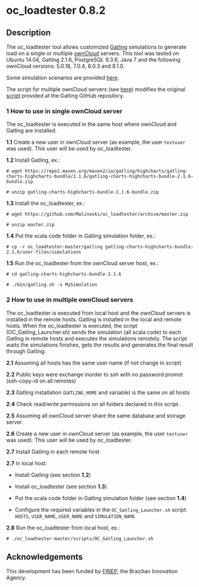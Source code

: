 # oc_loadtester 0.8.2

## Description
The oc_loadtester tool allows customized [Gatling](https://github.com/gatling) simulations to generate load on a single or multiple [ownCloud](https://owncloud.org) servers. 
This tool was tested on Ubuntu 14.04,  Gatling 2.1.6, PostgreSQL 9.3.6, Java 7 and the following ownCloud versions: 5.0.18, 7.0.4, 8.0.3 and 8.1.0.

Some simulation scenarios are provided [here](https://github.com/Malinoski/oc_loadtester/tree/master/gatling/examples).

The script for multiple ownCloud servers (see [here](https://github.com/Malinoski/oc_loadtester/tree/master/scripts)) modifies the original  [script](https://github.com/gatling/gatling/blob/416fb4364d25085bb207121d8b87e05836e8abb3/src/sphinx/cookbook/code/GatlingScalingOut.sh) provided at the Gatling GitHub repository.

### 1 How to use in single ownCloud server

The oc_loadtester is executed in the same host where ownCloud and Gatling are installed.

**1.1** Create a new user in ownCloud server (as example, the user `testuser` was used). This user will be used by oc_loadtester.

**1.2** Install Gatling, ex.:

`# wget https://repo1.maven.org/maven2/io/gatling/highcharts/gatling-charts-highcharts-bundle/2.1.6/gatling-charts-highcharts-bundle-2.1.6-bundle.zip`  

`# unzip gatling-charts-highcharts-bundle-2.1.6-bundle.zip`

**1.3** Install the oc_loadtester, ex.:

`# wget https://github.com/Malinoski/oc_loadtester/archive/master.zip`  

`# unzip master.zip`

**1.4** Put the scala code folder in Gatling simulation folder, ex.:  

`# cp -r oc_loadtester-master/gatling gatling-charts-highcharts-bundle-2.1.6/user-files/simulations`  

**1.5** Run the oc_loadtester from the ownCloud server host, ex.:  

`# cd gatling-charts-highcharts-bundle-2.1.6`  

`# ./bin/gatling.sh -s MySimulation`  

### 2 How to use in multiple ownCloud servers

The oc_loadtester is executed from local host and the ownCloud servers is installed in the remote hosts. Gatling is installed in the local and remote hosts. When the oc_loadtester is executed, the script (OC_Gatling_Launcher.sh) sends the simulation (all scala code) to each Gatling in remote hosts and executes the simulations remotely. The script waits the simulations finishes, gets the results and generates the final result through Gatling.

**2.1** Assuming all hosts has the same user name (if not change in script)

**2.2** Public keys were exchange inorder to ssh with no password promot (ssh-copy-id on all remotes)

**2.3** Gatling installation (`GATLING_HOME` and variable) is the same on all hosts

**2.4** Check read/write permissions on all folders declared in this script.

**2.5** Assuming all ownCloud server share the same database and storage server.

**2.6** Create a new user in ownCloud server (as example, the user `testuser` was used). This user will be used by oc_loadtester.

**2.7** Install Gatling in each remote host

**2.7** In local host:

- Install Gatling (see section **1.2**)

- Install oc_loadtester (see section **1.3**)

- Put the scala code folder in Gatling simulation folder (see section **1.4**)

- Configure the required variables in the `OC_Gatling_Launcher.sh` script: `HOSTS`, `USER_NAME`, `USER_NAME` and `SIMULATION_NAME`
 
**2.8** Run the oc_loadtester from local host, ex.:

`# ./oc_loadtester-master/scripts/OC_Gatling_Launcher.sh`

## Acknowledgements
This development has been funded by [FINEP](http://www.finep.gov.br), the Brazilian Innovation Agency.
